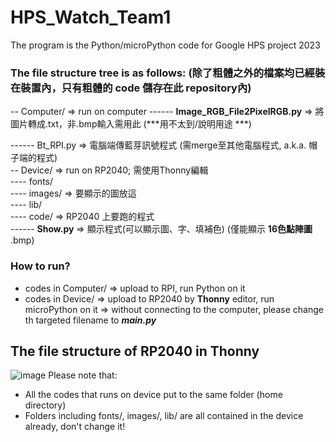 # HPS_Watch_Team1
The program is the Python/microPython code for Google HPS project 2023

### The file structure tree is as follows:  (除了粗體之外的檔案均已經裝在裝置內，只有粗體的 code 儲存在此 repository內) 
-- Computer/                      => run on computer 
------ **Image_RGB_File2PixelRGB.py** => 將圖片轉成.txt，非.bmp輸入需用此 (***用不太到/說明用途 ***) </p>
------ Bt_RPI.py                  => 電腦端傳藍芽訊號程式 (需merge至其他電腦程式, a.k.a. 帽子端的程式)  
-- Device/                        => run on RP2040; 需使用Thonny編輯  
---- fonts/  
---- images/                      => 要顯示的圖放這  
---- lib/  
---- code/                        => RP2040 上要跑的程式  
------ **Show.py**                => 顯示程式(可以顯示圖、字、填補色) (僅能顯示 **16色點陣圖** .bmp)  

### How to run?
- codes in Computer/              => upload to RPI, run Python on it
- codes in Device/                => upload to RP2040 by **Thonny** editor, run microPython on it
                                  => without connecting to the computer, please change th  targeted filename to ***main.py***


## The file structure of RP2040 in Thonny
![image](https://github.com/kevinsky-chen/HPS_Watch_Team1/assets/56266480/28dc7ed8-a96a-4544-bb36-0f25ae761aed)
Please note that:  
- All the codes that runs on device put to the same folder (home directory)
- Folders including fonts/, images/, lib/ are all contained in the device already, don't change it!
